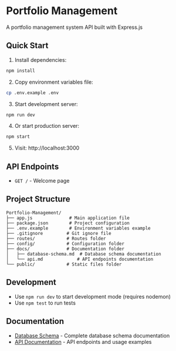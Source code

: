 # Portfolio Management

A portfolio management system API built with Express.js

## Quick Start

1. Install dependencies:
```bash
npm install
```

2. Copy environment variables file:
```bash
cp .env.example .env
```

3. Start development server:
```bash
npm run dev
```

4. Or start production server:
```bash
npm start
```

5. Visit: http://localhost:3000

## API Endpoints

- `GET /` - Welcome page

## Project Structure

```
Portfolio-Management/
├── app.js              # Main application file
├── package.json        # Project configuration
├── .env.example        # Environment variables example
├── .gitignore         # Git ignore file
├── routes/            # Routes folder
├── config/            # Configuration folder
├── docs/              # Documentation folder
│   ├── database-schema.md  # Database schema documentation
│   └── api.md             # API endpoints documentation
└── public/            # Static files folder
```

## Development

- Use `npm run dev` to start development mode (requires nodemon)
- Use `npm test` to run tests

## Documentation

- [Database Schema](./docs/database-schema.md) - Complete database schema documentation
- [API Documentation](./docs/api.md) - API endpoints and usage examples
